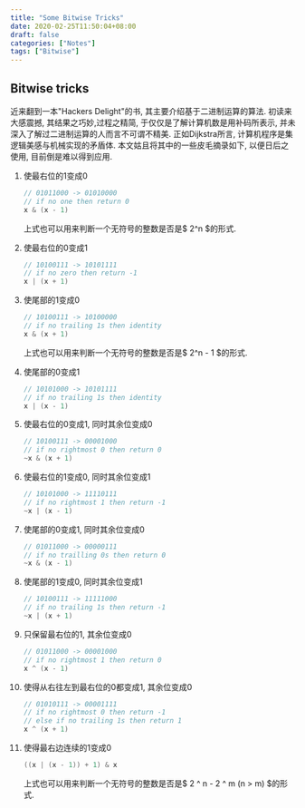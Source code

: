 ```yaml
---
title: "Some Bitwise Tricks"
date: 2020-02-25T11:50:04+08:00
draft: false
categories: ["Notes"]
tags: ["Bitwise"]
---
```


## Bitwise tricks

近来翻到一本"Hackers Delight"的书, 其主要介绍基于二进制运算的算法. 初读来大感震撼, 其结果之巧妙,过程之精简, 于仅仅是了解计算机数是用补码所表示, 并未深入了解过二进制运算的人而言不可谓不精美. 正如Dijkstra所言, 计算机程序是集逻辑美感与机械实现的矛盾体. 本文姑且将其中的一些皮毛摘录如下, 以便日后之使用, 目前倒是难以得到应用.

1. 使最右位的1变成0

   ```c#
   // 01011000 -> 01010000
   // if no one then return 0
   x & (x - 1)
   ```

   上式也可以用来判断一个无符号的整数是否是$ 2^n $的形式.

2. 使最右位的0变成1

   ```c#
   // 10100111 -> 10101111
   // if no zero then return -1
   x | (x + 1)
   ```

3. 使尾部的1变成0

   ```c#
   // 10100111 -> 10100000
   // if no trailing 1s then identity
   x & (x + 1)
   ```

   上式也可以用来判断一个无符号的整数是否是$ 2^n - 1 $的形式.

4. 使尾部的0变成1

   ```c#
   // 10101000 -> 10101111
   // if no trailing 1s then identity
   x | (x - 1)
   ```

5. 使最右位的0变成1, 同时其余位变成0

   ```c#
   // 10100111 -> 00001000
   // if no rightmost 0 then return 0
   ~x & (x + 1)
   ```

6. 使最右位的1变成0, 同时其余位变成1

   ```c#
   // 10101000 -> 11110111
   // if no rightmost 1 then return -1
   ~x | (x - 1)
   ```

7. 使尾部的0变成1, 同时其余位变成0

   ```c#
   // 01011000 -> 00000111
   // if no trailling 0s then return 0
   ~x & (x - 1)
   ```

8. 使尾部的1变成0, 同时其余位变成1

   ```c#
   // 10100111 -> 11111000
   // if no trailing 1s then return -1
   ~x | (x + 1)
   ```

9. 只保留最右位的1, 其余位变成0

   ```c#
   // 01011000 -> 00001000
   // if no rightmost 1 then return 0
   x ^ (x - 1)
   ```

10. 使得从右往左到最右位的0都变成1, 其余位变成0

    ```c#
    // 01010111 -> 00001111
    // if no rightmost 0 then return -1
    // else if no trailing 1s then return 1
    x ^ (x + 1)
    ```

11. 使得最右边连续的1变成0

    ```c#
    ((x | (x - 1)) + 1) & x
    ```

    上式也可以用来判断一个无符号的整数是否是$ 2 ^ n - 2 ^ m (n > m) $的形式.

